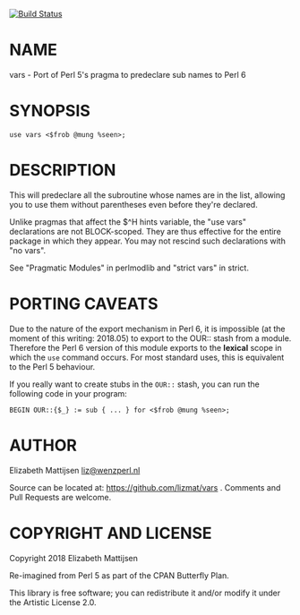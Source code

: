 [![Build Status](https://travis-ci.org/lizmat/vars.svg?branch=master)](https://travis-ci.org/lizmat/vars)

NAME
====

vars - Port of Perl 5's pragma to predeclare sub names to Perl 6

SYNOPSIS
========

    use vars <$frob @mung %seen>;

DESCRIPTION
===========

This will predeclare all the subroutine whose names are in the list, allowing you to use them without parentheses even before they're declared.

Unlike pragmas that affect the $^H hints variable, the "use vars" declarations are not BLOCK-scoped. They are thus effective for the entire package in which they appear. You may not rescind such declarations with "no vars".

See "Pragmatic Modules" in perlmodlib and "strict vars" in strict.

PORTING CAVEATS
===============

Due to the nature of the export mechanism in Perl 6, it is impossible (at the moment of this writing: 2018.05) to export to the OUR:: stash from a module. Therefore the Perl 6 version of this module exports to the **lexical** scope in which the `use` command occurs. For most standard uses, this is equivalent to the Perl 5 behaviour.

If you really want to create stubs in the `OUR::` stash, you can run the following code in your program:

    BEGIN OUR::{$_} := sub { ... } for <$frob @mung %seen>;

AUTHOR
======

Elizabeth Mattijsen <liz@wenzperl.nl>

Source can be located at: https://github.com/lizmat/vars . Comments and Pull Requests are welcome.

COPYRIGHT AND LICENSE
=====================

Copyright 2018 Elizabeth Mattijsen

Re-imagined from Perl 5 as part of the CPAN Butterfly Plan.

This library is free software; you can redistribute it and/or modify it under the Artistic License 2.0.

